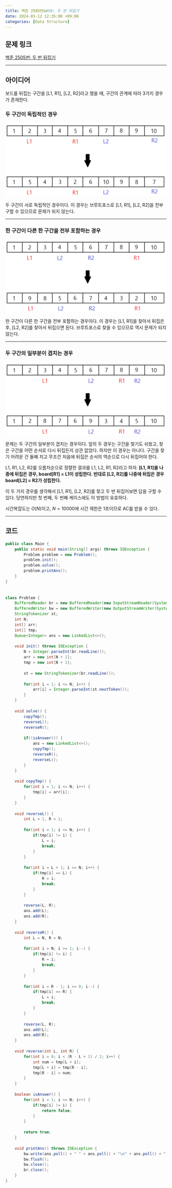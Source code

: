 ```yaml
---
title: 백준 2505번&#58; 두 번 뒤집기
date: 2024-03-12 12:35:00 +09:00
categories: [Data Structure]
---
```


## **문제 링크**
[백준 2505번: 두 번 뒤집기](https://www.acmicpc.net/problem/2505)

---
## **아이디어**
보드를 뒤집는 구간을 [L1, R1], [L2, R2]라고 했을 때, 구간의 관계에 따라 3가지 경우가 존재한다.

### **두 구간이 독립적인 경우**
![](/assets/img/ps/2505/1.png)

두 구간이 서로 독립적인 경우이다. 이 경우는 브루트포스로 [L1, R1], [L2, R2]을 전부 구할 수 있으므로 문제가 되지 않는다.

---

### **한 구간이 다른 한 구간을 전부 포함하는 경우**
![](/assets/img/ps/2505/2.png)

한 구간이 다른 한 구간을 전부 포함하는 경우이다. 이 경우는 [L1, R1]을 찾아서 뒤집은 후, [L2, R2]를 찾아서 뒤집으면 된다. 브루트포스로 찾을 수 있으므로 역시 문제가 되지 않는다.

---

### **두 구간의 일부분이 겹치는 경우**
![](/assets/img/ps/2505/3.png)

문제는 두 구간의 일부분이 겹치는 경우이다. 앞의 두 경우는 구간을 찾기도 쉬웠고, 찾은 구간을 어떤 순서로 다시 뒤집든지 상관 없었다. 하지만 이 경우는 아니다. 구간을 찾기 어려운 건 둘째 치고 무조건 처음에 뒤집은 순서의 역순으로 다시 뒤집어야 한다.

L1, R1, L2, R2를 오름차순으로 정렬한 결과를 L1, L2, R1, R2라고 하자. 
**[L1, R1]을 나중에 뒤집은 경우, board[R1] = L1이 성립한다.  반대로 [L2, R2]를 나중에 뒤집은 경우 board[L2] = R2가 성립한다.**

이 두 가지 경우를 생각해서 [L1, R1], [L2, R2]를 찾고 두 번 뒤집어보면 답을 구할 수 있다. 당연하지만 첫 번째, 두 번째 케이스에도 이 방법이 유효하다.

시간복잡도는 $O(N)$이고, $N = 10000$에 시간 제한은 1초이므로 AC를 받을 수 있다.

---
## **코드**
```java
public class Main {
    public static void main(String[] args) throws IOException {
        Problem problem = new Problem();
        problem.init();
        problem.solve();
        problem.printAns();
    }
}


class Problem {
    BufferedReader br = new BufferedReader(new InputStreamReader(System.in));
    BufferedWriter bw = new BufferedWriter(new OutputStreamWriter(System.out));
    StringTokenizer st;
    int N;
    int[] arr;
    int[] tmp;
    Queue<Integer> ans = new LinkedList<>();

    void init() throws IOException {
        N = Integer.parseInt(br.readLine());
        arr = new int[N + 1];
        tmp = new int[N + 1];

        st = new StringTokenizer(br.readLine());

        for(int i = 1; i <= N; i++) {
            arr[i] = Integer.parseInt(st.nextToken());
        }
    }

    void solve() {
        copyTmp();
        reverseL();
        reverseR();

        if(!isAnswer()) {
            ans = new LinkedList<>();
            copyTmp();
            reverseR();
            reverseL();
        }
    }

    void copyTmp() {
        for(int i = 1; i <= N; i++) {
            tmp[i] = arr[i];
        }
    }

    void reverseL() {
        int L = 1, R = 1;

        for(int i = 1; i <= N; i++) {
            if(tmp[i] != i) {
                L = i;
                break;
            }
        }

        for(int i = L + 1; i <= N; i++) {
            if(tmp[i] == L) {
                R = i;
                break;
            }
        }

        reverse(L, R);
        ans.add(L);
        ans.add(R);
    }

    void reverseR() {
        int L = N, R = N;

        for(int i = N; i >= 1; i--) {
            if(tmp[i] != i) {
                R = i;
                break;
            }
        }

        for(int i = R - 1; i >= 0; i--) {
            if(tmp[i] == R) {
                L = i;
                break;
            }
        }

        reverse(L, R);
        ans.add(L);
        ans.add(R);
    }

    void reverse(int L, int R) {
        for(int i = 0; i < (R - L + 1) / 2; i++) {
            int num = tmp[L + i];
            tmp[L + i] = tmp[R - i];
            tmp[R - i] = num;
        }
    }

    boolean isAnswer() {
        for(int i = 1; i <= N; i++) {
            if(tmp[i] != i) {
                return false;
            }
        }

        return true;
    }

    void printAns() throws IOException {
        bw.write(ans.poll() + " " + ans.poll() + "\n" + ans.poll() + " " + ans.poll());
        bw.flush();
        bw.close();
        br.close();
    }
}
```